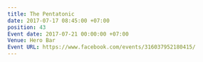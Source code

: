 ```yaml
---
title: The Pentatonic
date: 2017-07-17 08:45:00 +07:00
position: 43
Event date: 2017-07-21 00:00:00 +07:00
Venue: Hero Bar
Event URL: https://www.facebook.com/events/316037952180415/
---
```


